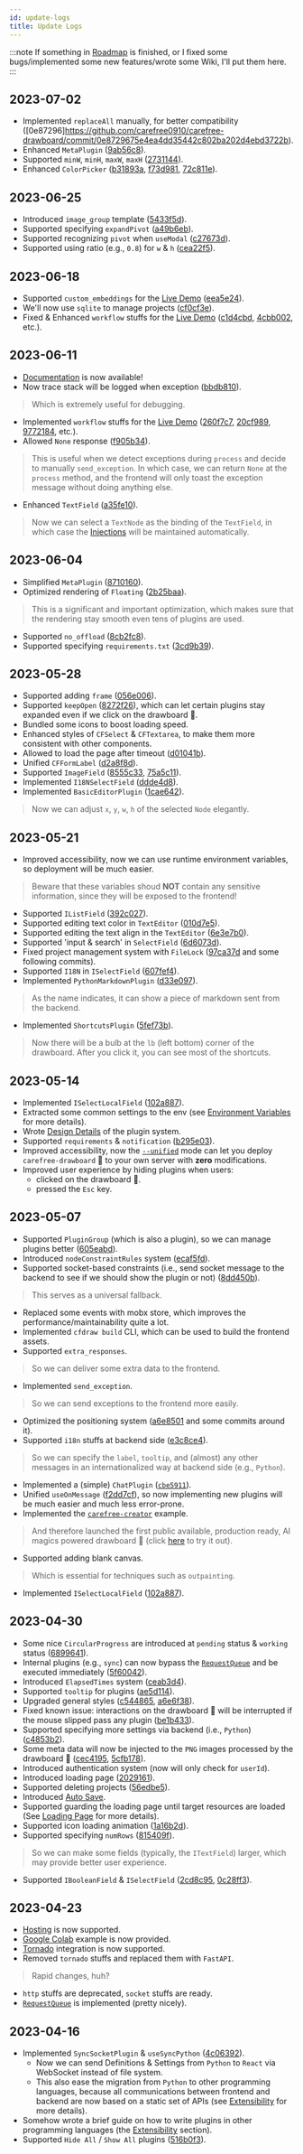 ```yaml
---
id: update-logs
title: Update Logs
---
```


:::note
If something in [Roadmap](/docs/about/roadmap) is finished, or I fixed some bugs/implemented some new features/wrote some Wiki, I'll put them here.
:::

## 2023-07-02

* Implemented `replaceAll` manually, for better compatibility ([0e87296]https://github.com/carefree0910/carefree-drawboard/commit/0e8729675e4ea4dd35442c802ba202d4ebd3722b).
* Enhanced `MetaPlugin` ([9ab56c8](https://github.com/carefree0910/carefree-drawboard/commit/9ab56c880d11df02181024796aa36bda0d8b595e)).
* Supported `minW`, `minH`, `maxW`, `maxH` ([2731144](https://github.com/carefree0910/carefree-drawboard/commit/2731144ed28d0d33ee2ffb495c986945802f47a5)).
* Enhanced `ColorPicker` ([b31893a](https://github.com/carefree0910/carefree-drawboard/commit/b31893a0645211b57f5266a73e44990efe3e9fdd), [f73d981](https://github.com/carefree0910/carefree-drawboard/commit/f73d9817849b59b9105538a39eb592f947318d75), [72c811e](https://github.com/carefree0910/carefree-drawboard/commit/72c811e2573c7858b7c748478c142974b1cc3db6)).

## 2023-06-25

* Introduced `image_group` template ([5433f5d](https://github.com/carefree0910/carefree-drawboard/commit/5433f5d46e66f30acc33cf27bbb0a88fee82ab71)).
* Supported specifying `expandPivot` ([a49b6eb](https://github.com/carefree0910/carefree-drawboard/commit/a49b6eb359fcd4fae13ff578e9b463a202de843e)).
* Supported recognizing `pivot` when `useModal` ([c27673d](https://github.com/carefree0910/carefree-drawboard/commit/c27673d15eaed06d616312152b3ff7f6bd6d79cd)).
* Supported using ratio (e.g., `0.8`) for `w` & `h` ([cea22f5](https://github.com/carefree0910/carefree-drawboard/commit/cea22f5896145b4da420b06c75aecab9f2012951)).

## 2023-06-18

* Supported `custom_embeddings` for the [Live Demo](https://drawboard-demo.nolibox.com/) ([eea5e24](https://github.com/carefree0910/carefree-drawboard/commit/eea5e24d13c5c5e2c3db7008cbdcfbd2ae8dce84)).
* We'll now use `sqlite` to manage projects ([cf0cf3e](https://github.com/carefree0910/carefree-drawboard/commit/cf0cf3ede3ad6972b4b82c0dadaa84a54d0acfc8)).
* Fixed & Enhanced `workflow` stuffs for the [Live Demo](https://drawboard-demo.nolibox.com/) ([c1d4cbd](https://github.com/carefree0910/carefree-drawboard/commit/c1d4cbd92acf9650abaa8866ae550688dc1373bb), [4cbb002](https://github.com/carefree0910/carefree-drawboard/commit/4cbb002ab7d1331c23e8748822b142baa4b0a3cd), etc.).

## 2023-06-11

* [Documentation](/docs/getting-started) is now available!
* Now trace stack will be logged when exception ([bbdb810](https://github.com/carefree0910/carefree-drawboard/commit/bbdb8105be01889d72a6c3f18a5752fc1d5cd2ed)).
> Which is extremely useful for debugging.
* Implemented `workflow` stuffs for the [Live Demo](https://drawboard-demo.nolibox.com/) ([260f7c7](https://github.com/carefree0910/carefree-drawboard/commit/260f7c79a59692c118bd7de5735b1a3b1617ae1c), [20cf989](https://github.com/carefree0910/carefree-drawboard/commit/20cf9894c52ed9bcb87e5302034c63858f701bbe), [9772184](https://github.com/carefree0910/carefree-drawboard/commit/97721840e3fda14529a8e2f190cdca51d5bfa295), etc.).
* Allowed `None` response ([f905b34](https://github.com/carefree0910/carefree-drawboard/commit/f905b3432430660b59d5332fbe3ee5a3d95030fe)).
> This is useful when we detect exceptions during `process` and decide to manually `send_exception`. In which case, we can return `None` at the `process` method, and the frontend will only toast the exception message without doing anything else.
* Enhanced `TextField` ([a35fe10](https://github.com/carefree0910/carefree-drawboard/commit/a35fe10f91c3cc5c9f5574722fdb7f7525107acd)).
> Now we can select a `TextNode` as the binding of the `TextField`, in which case the [Injections](/docs/reference/terminology#injections) will be maintained automatically.

## 2023-06-04

* Simplified `MetaPlugin` ([8710160](https://github.com/carefree0910/carefree-drawboard/commit/8710160eaa6e7cf284558db981826136a625f9b2)).
* Optimized rendering of `Floating` ([2b25baa](https://github.com/carefree0910/carefree-drawboard/commit/2b25baa5d828a42b17c0170edac15c87f37060e1)).
> This is a significant and important optimization, which makes sure that the rendering stay smooth even tens of plugins are used.
* Supported `no_offload` ([8cb2fc8](https://github.com/carefree0910/carefree-drawboard/commit/8cb2fc8d66b8aaf44c0ca451a83eb4afdce20a7e)).
* Supported specifying `requirements.txt` ([3cd9b39](https://github.com/carefree0910/carefree-drawboard/commit/3cd9b3912016ab5f8cadee12296de655989127e3)).

## 2023-05-28

* Supported adding `frame` ([056e006](https://github.com/carefree0910/carefree-drawboard/commit/056e0066f8aafa9910997667b57c112d6f0fa4a8)).
* Supported `keepOpen` ([8272f26](https://github.com/carefree0910/carefree-drawboard/commit/8272f2601652064c9e8023b54b9384583907170f)), which can let certain plugins stay expanded even if we click on the drawboard 🎨.
* Bundled some icons to boost loading speed.
* Enhanced styles of `CFSelect` & `CFTextarea`, to make them more consistent with other components.
* Allowed to load the page after timeout ([d01041b](https://github.com/carefree0910/carefree-drawboard/commit/d01041b19316b898ca40b678150b6efdd52cfe97)).
* Unified `CFFormLabel` ([d2a8f8d](https://github.com/carefree0910/carefree-drawboard/commit/d2a8f8d2b1129bfabd06c6d1921c572ef8ae857e)).
* Supported `ImageField` ([8555c33](https://github.com/carefree0910/carefree-drawboard/commit/8555c330414896a25a096f4ed64cecc067cb9d70), [75a5c11](https://github.com/carefree0910/carefree-drawboard/commit/75a5c110f89b30ae4314ba2af99ce4cb746f3659)).
* Implemented `I18NSelectField` ([ddde4d8](https://github.com/carefree0910/carefree-drawboard/commit/ddde4d8a4f855e425c25675c5f02423996492455)).
* Implemented `BasicEditorPlugin` ([1cae642](https://github.com/carefree0910/carefree-drawboard/commit/1cae64278900abd0eccf98cc06bb9fc2f99be65f)).
> Now we can adjust `x`, `y`, `w`, `h` of the selected `Node` elegantly.

## 2023-05-21

* Improved accessibility, now we can use runtime environment variables, so deployment will be much easier.
> Beware that these variables shoud **NOT** contain any sensitive information, since they will be exposed to the frontend!
* Supported `IListField` ([392c027](https://github.com/carefree0910/carefree-drawboard/commit/392c027c342d167ee507820be68dbdd6ab79ddad)).
* Supported editing text color in `TextEditor` ([010d7e5](https://github.com/carefree0910/carefree-drawboard/commit/010d7e539f72f23d4f1e259fe430936583946e9e)).
* Supported editing the text align in the `TextEditor` ([6e3e7b0](https://github.com/carefree0910/carefree-drawboard/commit/6e3e7b03a2977577ed589d7895bbf381d4145c3d)).
* Supported 'input & search' in `SelectField` ([6d6073d](https://github.com/carefree0910/carefree-drawboard/commit/6d6073d744b6607a622cf362b9d4232fbce78330)).
* Fixed project management system with `FileLock` ([97ca37d](https://github.com/carefree0910/carefree-drawboard/commit/97ca37da737f7e04a34d4d722e9b74e667f19dc7) and some following commits).
* Supported `I18N` in `ISelectField` ([607fef4](https://github.com/carefree0910/carefree-drawboard/commit/607fef4837c04cafac62f56f6fa6c1c5f5e3a232)).
* Implemented `PythonMarkdownPlugin` ([d33e097](https://github.com/carefree0910/carefree-drawboard/commit/d33e0976bb3d2779e076f7692972515a152ae2dd)).
> As the name indicates, it can show a piece of markdown sent from the backend.
* Implemented `ShortcutsPlugin` ([5fef73b](https://github.com/carefree0910/carefree-drawboard/commit/5fef73ba501407aa1bc1e68a60a0706aeb5336bf)).
> Now there will be a bulb at the `lb` (left bottom) corner of the drawboard. After you click it, you can see most of the shortcuts.

## 2023-05-14

* Implemented `ISelectLocalField` ([102a887](https://github.com/carefree0910/carefree-drawboard/commit/102a887daafba4c8b6632821acc35794146df44e)).
* Extracted some common settings to the env (see [Environment Variables](https://github.com/carefree0910/carefree-drawboard/wiki/Production#environment-variables) for more details).
* Wrote [Design Details](/docs/reference/design-philosophy#design-details) of the plugin system.
* Supported `requirements` & `notification` ([b295e03](https://github.com/carefree0910/carefree-drawboard/commit/b295e03a69083279899294379da02dbacec190c8)).
* Improved accessibility, now the [`--unified`](https://github.com/carefree0910/carefree-drawboard/wiki/Hosting#--unified) mode can let you deploy `carefree-drawboard` 🎨 to your own server with **zero** modifications.
* Improved user experience by hiding plugins when users:
    * clicked on the drawboard 🎨.
    * pressed the `Esc` key.

## 2023-05-07

* Supported `PluginGroup` (which is also a plugin), so we can manage plugins better ([605eabd](https://github.com/carefree0910/carefree-drawboard/commit/605eabd41fda1b4715af2ce83870246009e20a86)).
* Introduced `nodeConstraintRules` system ([ecaf5fd](https://github.com/carefree0910/carefree-drawboard/commit/ecaf5fdf2e754e79c9f62bb620a2f5a006edebb2)).
* Supported socket-based constraints (i.e., send socket message to the backend to see if we should show the plugin or not) ([8dd450b](https://github.com/carefree0910/carefree-drawboard/commit/8dd450bb31a9359532101a993ffd35dd839ae0c2)).
> This serves as a universal fallback.
* Replaced some events with mobx store, which improves the performance/maintainability quite a lot.
* Implemented `cfdraw build` CLI, which can be used to build the frontend assets.
* Supported `extra_responses`.
> So we can deliver some extra data to the frontend.
* Implemented `send_exception`.
> So we can send exceptions to the frontend more easily.
* Optimized the positioning system ([a6e8501](https://github.com/carefree0910/carefree-drawboard/commit/a6e85019af330bc8df4e004f69e49c0267b1f41a) and some commits around it).
* Supported `i18n` stuffs at backend side ([e3c8ce4](https://github.com/carefree0910/carefree-drawboard/commit/e3c8ce42bddaf6020fc5cd0d76cfaf070b712a00)).
> So we can specify the `label`, `tooltip`, and (almost) any other messages in an internationalized way at backend side (e.g., `Python`).
* Implemented a (simple) `ChatPlugin` ([`cbe5911`](https://github.com/carefree0910/carefree-drawboard/commit/cbe5911478c4aff5cd95b2e92c91f34d3566cb56)).
* Unified `useOnMessage` ([f2dd7cf](https://github.com/carefree0910/carefree-drawboard/commit/f2dd7cfe16380827beba03a92576cdb8043dc1ce)), so now implementing new plugins will be much easier and much less error-prone.
* Implemented the [`carefree-creator`](https://github.com/carefree0910/carefree-drawboard/tree/dev/examples/carefree_creator) example.
> And therefore launched the first public available, production ready, AI magics powered drawboard 🎨 (click [here](https://drawboard-demo.nolibox.com/) to try it out).
* Supported adding blank canvas.
> Which is essential for techniques such as `outpainting`.
* Implemented `ISelectLocalField` ([102a887](https://github.com/carefree0910/carefree-drawboard/commit/102a887daafba4c8b6632821acc35794146df44e)).

## 2023-04-30

* Some nice `CircularProgress` are introduced at `pending` status & `working` status ([6899641](https://github.com/carefree0910/carefree-drawboard/commit/68996415503d5d34273731e162c3696287b825bd)).
* Internal plugins (e.g., `sync`) can now bypass the [`RequestQueue`](https://github.com/carefree0910/carefree-drawboard/wiki/Details#requestqueue) and be executed immediately ([5f60042](https://github.com/carefree0910/carefree-drawboard/commit/5f6004267d9e293d8b7ec54a670f9772f2ad77c8)).
* Introduced `ElapsedTimes` system ([ceab3d4](https://github.com/carefree0910/carefree-drawboard/commit/ceab3d4ac45e866df17571821e60e043b7b15779)).
* Supported `tooltip` for plugins ([ae5d114](https://github.com/carefree0910/carefree-drawboard/commit/ae5d114ff055cce9a04fd17286932b1e6c72b0ff)).
* Upgraded general styles ([c544865](https://github.com/carefree0910/carefree-drawboard/commit/c5448653ec40c1f9b5bae1a12eef89c1677ba469), [a6e6f38](https://github.com/carefree0910/carefree-drawboard/commit/a6e6f381eae7bff3484ea1ec616e97cafa7c8b0b)).
* Fixed known issue: interactions on the drawboard 🎨 will be interrupted if the mouse slipped pass any plugin ([be1b433](https://github.com/carefree0910/carefree-drawboard/commit/be1b43389e5db24b1ade3d973c45b24a3d944d30)).
* Supported specifying more settings via backend (i.e., `Python`) ([c4853b2](https://github.com/carefree0910/carefree-drawboard/commit/c4853b2505e821dbede0c28b693ab4b485448af2)).
* Some meta data will now be injected to the `PNG` images processed by the drawboard 🎨 ([cec4195](https://github.com/carefree0910/carefree-drawboard/commit/cec419518d87a83e02bb60fc9c1a8fa6dff20737), [5cfb178](https://github.com/carefree0910/carefree-drawboard/commit/5cfb178025c55083b8d83e577015f043610fba90)).
* Introduced authentication system (now will only check for `userId`).
* Introduced loading page ([2029161](https://github.com/carefree0910/carefree-drawboard/commit/2029161053b937f10f2e67f0d08f887898d19a03)).
* Supported deleting projects ([56edbe5](https://github.com/carefree0910/carefree-drawboard/commit/56edbe53f595ce5708d01b6ae8df3ab657f1920a)).
* Introduced [Auto Save](https://github.com/carefree0910/carefree-drawboard/wiki/Features#auto-save).
* Supported guarding the loading page until target resources are loaded (See [Loading Page](https://github.com/carefree0910/carefree-drawboard/wiki/Production#loading-page) for more details).
* Supported icon loading animation ([1a16b2d](https://github.com/carefree0910/carefree-drawboard/commit/1a16b2d1861b836663868cc8f3727244219f2f7d)).
* Supported specifying `numRows` ([815409f](https://github.com/carefree0910/carefree-drawboard/commit/815409f84a7012cb667202cbae3ee5a5490a0577)).
> So we can make some fields (typically, the `ITextField`) larger, which may provide better user experience.
* Supported `IBooleanField` & `ISelectField` ([2cd8c95](https://github.com/carefree0910/carefree-drawboard/commit/2cd8c95ea1afb0d2148c49cd9ff25b97ff9b7603), [0c28ff3](https://github.com/carefree0910/carefree-drawboard/commit/0c28ff34ec5235576e40056d16a0c91637132b53)).

## 2023-04-23

* [Hosting](https://github.com/carefree0910/carefree-drawboard/wiki/Hosting) is now supported.
* [Google Colab](https://colab.research.google.com/github/carefree0910/carefree-drawboard/blob/dev/examples/server.ipynb) example is now provided.
* [Tornado](https://github.com/carefree0910/carefree-drawboard/wiki/Hosting#--tornado) integration is now supported.
* Removed `tornado` stuffs and replaced them with `FastAPI`.
> Rapid changes, huh?
* `http` stuffs are deprecated, `socket` stuffs are ready.
* [`RequestQueue`](https://github.com/carefree0910/carefree-drawboard/wiki/Details#requestqueue) is implemented (pretty nicely).

## 2023-04-16

* Implemented `SyncSocketPlugin` &  `useSyncPython` ([4c06392](https://github.com/carefree0910/carefree-drawboard/commit/4c063924e7e5e3d82c241488edde92091fe2347c)).
    * Now we can send Definitions & Settings from `Python` to `React` via WebSocket instead of file system.
    * This also ease the migration from `Python` to other programming languages, because all communications between frontend and backend are now based on a static set of APIs (see [Extensibility](https://github.com/carefree0910/carefree-drawboard/wiki/Design-Philosophy#extensibility) for more details).
* Somehow wrote a brief guide on how to write plugins in other programming languages (the [Extensibility](https://github.com/carefree0910/carefree-drawboard/wiki/Design-Philosophy#extensibility) section).
* Supported `Hide All` / `Show All` plugins ([516b0f3](https://github.com/carefree0910/carefree-drawboard/commit/516b0f3e937042f8e3754adaddc5a31a105d6a6d)).
